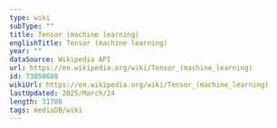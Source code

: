 ```yaml
---
type: wiki
subType: ""
title: Tensor (machine learning)
englishTitle: Tensor (machine learning)
year: ""
dataSource: Wikipedia API
url: https://en.wikipedia.org/wiki/Tensor_(machine_learning)
id: 73050688
wikiUrl: https://en.wikipedia.org/wiki/Tensor_(machine_learning)
lastUpdated: 2025/March/24
length: 31708
tags: mediaDB/wiki
---
```

